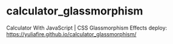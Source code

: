 # calculator_glassmorphism
Calculator With JavaScript | CSS Glassmorphism Effects  deploy: https://yuliafire.github.io/calculator_glassmorphism/
